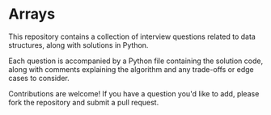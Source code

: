 # Arrays

This repository contains a collection of interview questions related to data structures, along with solutions in Python.



Each question is accompanied by a Python file containing the solution code, along with comments explaining the algorithm and any trade-offs or edge cases to consider.

Contributions are welcome! If you have a question you'd like to add, please fork the repository and submit a pull request.
